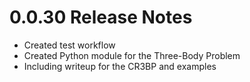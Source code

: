 0.0.30 Release Notes
===================================

- Created test workflow 
- Created Python module for the Three-Body Problem
- Including writeup for the CR3BP and examples
